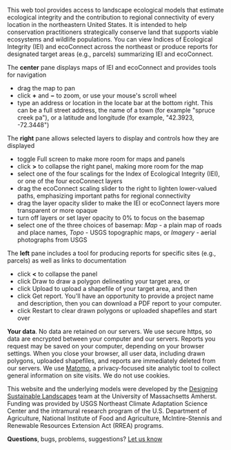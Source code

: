 This web tool provides access to landscape ecological models that estimate ecological integrity and
the contribution to regional connectivity of every location in the northeastern United States.
It is intended to help conservation practitioners strategically conserve land that supports viable 
ecosystems and wildlife populations. You can view Indices of Ecological Integrity (IEI) and ecoConnect across the
northeast or produce reports for designated target areas (e.g., parcels) summarizing IEI and ecoConnect.

The **center** pane displays maps of IEI and ecoConnect and provides tools for navigation
- drag the map to pan
- click **+** and **&#x2212;** to zoom, or use your mouse's scroll wheel
- type an address or location in the locate bar at the bottom right. This can be a full street address, the name of a town (for example "spruce creek pa"), or a latitude and longitude (for example, "42.3923, -72.3448")

The **right** pane allows selected layers to display and controls how they are displayed
- toggle Full screen to make more room for maps and panels
- click **>** to collapse the right panel, making more room for the map
- select one of the four scalings for the Index of Ecological Integrity (IEI), or one of the four
ecoConnect layers
- drag the ecoConnect scaling slider to the right to lighten lower-valued paths, emphasizing important
paths for regional connectivity
- drag the layer opacity slider to make the IEI or ecoConnect layers more transparent or more opaque
- turn off layers or set layer opacity to 0% to focus on the basemap
- select one of the three choices of basemap: *Map* - a plain map of roads and place names,
*Topo* - USGS topographic maps, or *Imagery* - aerial photographs from USGS

The **left** pane includes a tool for producing reports for specific sites (e.g., parcels) as well as links to documentation
- click **<** to collapse the panel
- click Draw to draw a polygon delineating your target area, or
- click Upload to upload a shapefile of your target area, and then
- click Get report. You'll have an opportunity to provide a project name and description, then you can download a PDF report to your computer.
- click Restart to clear drawn polygons or uploaded shapefiles and start over

**Your data**. No data are retained on our servers. We use secure https, so data are encrypted between your computer and our servers. Reports you request may be saved on your computer, depending on your browser settings. When you close your browser, all user data, including drawn polygons, uploaded shapefiles, and reports are immediately deleted from our servers. 
We use <a href="https://matomo.org/" target="_blank" rel="noopener noreferrer">Matomo</a>, a privacy-focused site analytic
tool to collect general information on site visits. We do not use cookies.

This website and the underlying models were developed by the 
<a href="https://umassdsl.org" target="_blank" rel="noopener noreferrer">Designing Sustainable Landscapes</a> 
team at the University of Massachsetts Amherst. Funding was provided by USGS Northeast Climate Adaptation Science 
Center and the intramural research program of the U.S. Department of Agriculture, National Institute of Food and 
Agriculture, McIntire-Stennis and Renewable Resources Extension Act (RREA) programs.

**Questions**, bugs, problems, suggestions? <a href="https://umassdsl.webgis1.com/hesk/index.php?a=add&category=5" target="_blank" rel="noopener noreferrer">Let us know</a>
